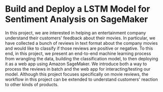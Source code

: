 # Build and Deploy a LSTM Model for Sentiment Analysis on SageMaker

In this project, we are interested in helping an entertainment company understand their customers' feedback about their movies. In particular, we have collected a bunch of reviews in text format about the company movies and would like to classify if those reviews are positive or negative. To this end, in this project, we present an end-to-end machine learning process from wrangling the data, building the classification model, to then deploying it as a web app using Amazon SageMaker. We introduce both a way to process the reviews in batch and the web app for interacting/testing our model. Although this project focuses specifically on movie reviews, the workflow in this project can be extended to understand customers' reaction to other kinds of products.


